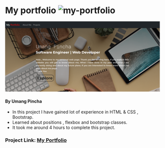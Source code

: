 # My portfolio ![my-portfolio](https://img.shields.io/badge/Umang%20Pincha-Portfolio-blue)

![Screenshot](./my_portfolio.PNG)

#### By Umang Pincha

- In this project I have gained lot of experience in HTML & CSS , Bootstrap.
- Learned about positions , flexbox and bootstrap classes.
- It took me around 4 hours to complete this project.

### Project Link: [My Portfolio](https://umang-pincha.netlify.app/index.html)
